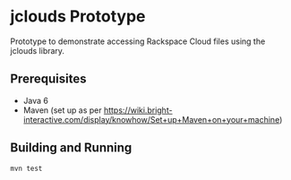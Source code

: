 jclouds Prototype
=================

Prototype to demonstrate accessing Rackspace Cloud files using the jclouds library.

Prerequisites
-------------

* Java 6
* Maven (set up as per https://wiki.bright-interactive.com/display/knowhow/Set+up+Maven+on+your+machine)

Building and Running
--------------------

    mvn test
